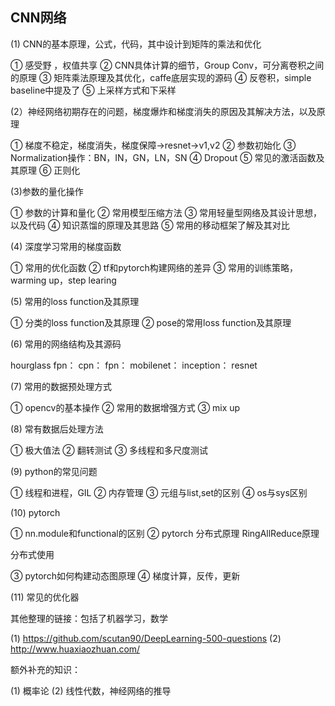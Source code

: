 ## CNN网络
(1) CNN的基本原理，公式，代码，其中设计到矩阵的乘法和优化

① 感受野 ，权值共享
② CNN具体计算的细节，Group Conv，可分离卷积之间的原理
③ 矩阵乘法原理及其优化，caffe底层实现的源码
④ 反卷积，simple baseline中提及了
⑤ 上采样方式和下采样

(2）神经网络初期存在的问题，梯度爆炸和梯度消失的原因及其解决方法，以及原理

① 梯度不稳定，梯度消失，梯度保障->resnet->v1,v2
② 参数初始化
③ Normalization操作：BN，IN，GN，LN，SN
④ Dropout
⑤ 常见的激活函数及其原理
⑥ 正则化

(3)参数的量化操作

① 参数的计算和量化
② 常用模型压缩方法
③ 常用轻量型网络及其设计思想，以及代码
④ 知识蒸馏的原理及其思路
⑤ 常用的移动框架了解及其对比

(4) 深度学习常用的梯度函数

① 常用的优化函数
② tf和pytorch构建网络的差异
③ 常用的训练策略，warming up，step learing

(5) 常用的loss function及其原理

① 分类的loss function及其原理
② pose的常用loss function及其原理

(6) 常用的网络结构及其源码

hourglass
fpn：
cpn：
fpn：
mobilenet：
inception：
resnet

(7) 常用的数据预处理方式

① opencv的基本操作
② 常用的数据增强方式
③ mix up

(8) 常有数据后处理方法

① 极大值法 ② 翻转测试 ③ 多线程和多尺度测试

(9) python的常见问题

① 线程和进程，GIL ② 内存管理 ③ 元组与list,set的区别 ④ os与sys区别

(10) pytorch

① nn.module和functional的区别 ② pytorch 分布式原理 RingAllReduce原理

分布式使用

③ pytorch如何构建动态图原理 ④ 梯度计算，反传，更新

(11) 常见的优化器

其他整理的链接：包括了机器学习，数学

(1) https://github.com/scutan90/DeepLearning-500-questions (2) http://www.huaxiaozhuan.com/

额外补充的知识：

(1) 概率论 (2) 线性代数，神经网络的推导
